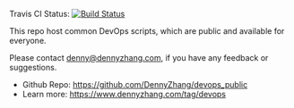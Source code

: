 Travis CI Status: [![Build Status](https://travis-ci.org/DennyZhang/devops_public.svg?branch=master)](https://travis-ci.org/DennyZhang/devops_public)

This repo host common DevOps scripts, which are public and available for everyone.

Please contact denny@dennyzhang.com, if you have any feedback or suggestions.

- Github Repo: https://github.com/DennyZhang/devops_public
- Learn more: https://www.dennyzhang.com/tag/devops
